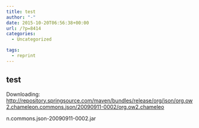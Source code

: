 ```yaml
---
title: test
author: "-"
date: 2015-10-20T06:56:38+00:00
url: /?p=8414
categories:
  - Uncategorized

tags:
  - reprint
---
```

## test
Downloading: http://repository.springsource.com/maven/bundles/release/org/json/org.ow2.chameleon.commons.json/20090911-0002/org.ow2.chameleo
  
n.commons.json-20090911-0002.jar